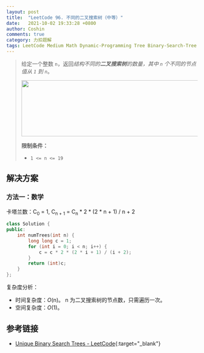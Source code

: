 ```yaml
---
layout: post
title:  "LeetCode 96. 不同的二叉搜索树（中等）"
date:   2021-10-02 19:33:28 +0800
author: Coshin
comments: true
category: 力扣题解
tags: LeetCode Medium Math Dynamic-Programming Tree Binary-Search-Tree Binary-Tree
---
```

> 给定一个整数 `n`，返回*结构不同的**二叉搜索树**的数量，其中 `n` 个不同的节点值从 `1` 到 `n`*。
> 
> <img alt="" src="https://assets.leetcode.com/uploads/2021/01/18/uniquebstn3.jpg" style="width: 600px; height: 148px;">
> 
> **限制条件：**
> 
> * `1 <= n <= 19`

## 解决方案

### 方法一：数学

卡塔兰数：C<sub>0</sub> = 1, C<sub>n + 1</sub> = C<sub>n</sub> * 2 * (2 * n + 1) / n + 2

```cpp
class Solution {
public:
    int numTrees(int n) {
        long long c = 1;
        for (int i = 0; i < n; i++) {
            c = c * 2 * (2 * i + 1) / (i + 2);
        }
        return (int)c;
    }
};
```

复杂度分析：
* 时间复杂度：*O*(n)。
  n 为二叉搜索树的节点数，只需遍历一次。
* 空间复杂度：*O*(1)。

## 参考链接

* [Unique Binary Search Trees - LeetCode](https://leetcode.com/problems/unique-binary-search-trees/){:target="_blank"}
